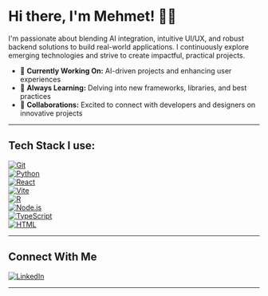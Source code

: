 # Hi there, I'm Mehmet! 👻👋

I'm passionate about blending AI integration, intuitive UI/UX, and robust backend solutions to build real-world applications. I continuously explore emerging technologies and strive to create impactful, practical projects.

- 🔭 **Currently Working On:** AI-driven projects and enhancing user experiences  
- 🌱 **Always Learning:** Delving into new frameworks, libraries, and best practices  
- 👯 **Collaborations:** Excited to connect with developers and designers on innovative projects  

---

## Tech Stack I use:

[![Git](https://img.shields.io/badge/Git-F05032?style=flat&logo=git&logoColor=white)](https://git-scm.com/)  
[![Python](https://img.shields.io/badge/Python-3776AB?style=flat&logo=python&logoColor=white)](https://www.python.org/)  
[![React](https://img.shields.io/badge/React-61DAFB?style=flat&logo=react&logoColor=white)](https://reactjs.org/)  
[![Vite](https://img.shields.io/badge/Vite-646CFF?style=flat&logo=vite&logoColor=white)](https://vitejs.dev/)  
[![R](https://img.shields.io/badge/R-276DC3?style=flat&logo=r&logoColor=white)](https://www.r-project.org/)  
[![Node.js](https://img.shields.io/badge/Node.js-339933?style=flat&logo=node.js&logoColor=white)](https://nodejs.org/)  
[![TypeScript](https://img.shields.io/badge/TypeScript-3178C6?style=flat&logo=typescript&logoColor=white)](https://www.typescriptlang.org/)  
[![HTML](https://img.shields.io/badge/HTML-E34F26?style=flat&logo=html5&logoColor=white)](https://developer.mozilla.org/en-US/docs/Web/HTML)

---

## Connect With Me

[![LinkedIn](https://img.shields.io/badge/LinkedIn-blue?style=flat&logo=linkedin)](https://www.linkedin.com/in/mehmetyerlikaya/)


---
